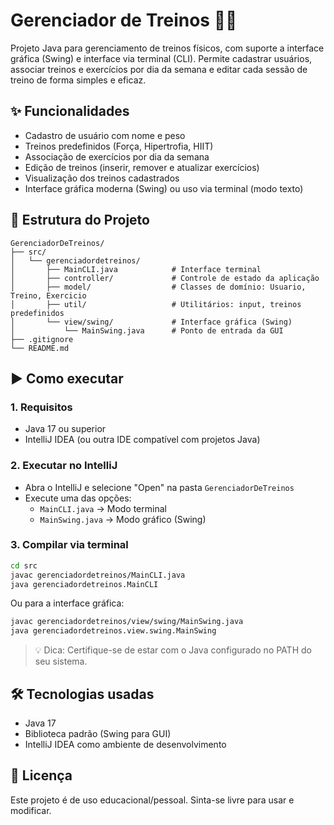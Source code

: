 # Gerenciador de Treinos 🏋️‍♂️

Projeto Java para gerenciamento de treinos físicos, com suporte a interface gráfica (Swing) e interface via terminal (CLI). Permite cadastrar usuários, associar treinos e exercícios por dia da semana e editar cada sessão de treino de forma simples e eficaz.

## ✨ Funcionalidades

- Cadastro de usuário com nome e peso
- Treinos predefinidos (Força, Hipertrofia, HIIT)
- Associação de exercícios por dia da semana
- Edição de treinos (inserir, remover e atualizar exercícios)
- Visualização dos treinos cadastrados
- Interface gráfica moderna (Swing) ou uso via terminal (modo texto)

## 📁 Estrutura do Projeto

```
GerenciadorDeTreinos/
├── src/
│   └── gerenciadordetreinos/
│       ├── MainCLI.java            # Interface terminal
│       ├── controller/             # Controle de estado da aplicação
│       ├── model/                  # Classes de domínio: Usuario, Treino, Exercicio
│       ├── util/                   # Utilitários: input, treinos predefinidos
│       └── view/swing/             # Interface gráfica (Swing)
│           └── MainSwing.java      # Ponto de entrada da GUI
├── .gitignore
└── README.md
```

## ▶️ Como executar

### 1. Requisitos

- Java 17 ou superior
- IntelliJ IDEA (ou outra IDE compatível com projetos Java)

### 2. Executar no IntelliJ

- Abra o IntelliJ e selecione "Open" na pasta `GerenciadorDeTreinos`
- Execute uma das opções:
  - `MainCLI.java` → Modo terminal
  - `MainSwing.java` → Modo gráfico (Swing)

### 3. Compilar via terminal

```bash
cd src
javac gerenciadordetreinos/MainCLI.java
java gerenciadordetreinos.MainCLI
```

Ou para a interface gráfica:

```bash
javac gerenciadordetreinos/view/swing/MainSwing.java
java gerenciadordetreinos.view.swing.MainSwing
```

> 💡 Dica: Certifique-se de estar com o Java configurado no PATH do seu sistema.

## 🛠 Tecnologias usadas

- Java 17
- Biblioteca padrão (Swing para GUI)
- IntelliJ IDEA como ambiente de desenvolvimento

## 🧾 Licença

Este projeto é de uso educacional/pessoal. Sinta-se livre para usar e modificar.
